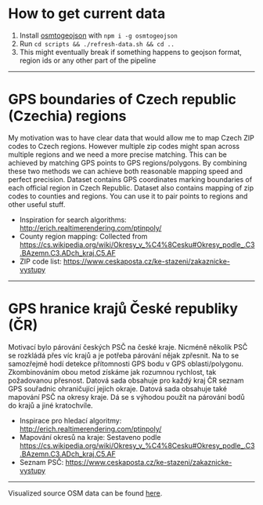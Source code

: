 # How to get current data
1. Install [osmtogeojson](https://tyrasd.github.io/osmtogeojson/) with `npm i -g osmtogeojson`
1. Run `cd scripts && ./refresh-data.sh && cd ..`
1. This might eventually break if something happens to geojson format, region ids or any other part of the pipeline

---

# GPS boundaries of Czech republic (Czechia) regions

My motivation was to have clear data that would allow me to map Czech ZIP codes to Czech regions.
However multiple zip codes might span across multiple regions and we need a more precise matching.
This can be achieved by matching GPS points to GPS regions/polygons. By combining these two methods
we can achieve both reasonable mapping speed and perfect precision.
Dataset contains GPS coordinates marking boundaries of each official region in Czech Republic.
Dataset also contains mapping of zip codes to counties and regions.
You can use it to pair points to regions and other useful stuff.

- Inspiration for search algorithms: http://erich.realtimerendering.com/ptinpoly/
- County region mapping: Collected from https://cs.wikipedia.org/wiki/Okresy_v_%C4%8Cesku#Okresy_podle_.C3.BAzemn.C3.ADch_kraj.C5.AF
- ZIP code list: https://www.ceskaposta.cz/ke-stazeni/zakaznicke-vystupy

---

# GPS hranice krajů České republiky (ČR)

Motivací bylo párování českých PSČ na české kraje. Nicméně několik PSČ se rozkládá přes víc krajů
a je potřeba párování nějak zpřesnit. Na to se samozřejmě hodí detekce přítomnosti GPS bodu
v GPS oblasti/polygonu. Zkombinováním obou metod získáme jak rozumnou rychlost, tak požadovanou přesnost.
Datová sada obsahuje pro každý kraj ČR seznam GPS souřadnic ohraničující jejich okraje.
Datová sada obsahuje také mapování PSČ na okresy kraje.
Dá se s výhodou použít na párování bodů do krajů a jiné kratochvíle.

- Inspirace pro hledací algoritmy: http://erich.realtimerendering.com/ptinpoly/
- Mapování okresů na kraje: Sestaveno podle https://cs.wikipedia.org/wiki/Okresy_v_%C4%8Cesku#Okresy_podle_.C3.BAzemn.C3.ADch_kraj.C5.AF
- Seznam PSČ: https://www.ceskaposta.cz/ke-stazeni/zakaznicke-vystupy

---


Visualized source OSM data can be found [here](https://render.githubusercontent.com/view/geojson?url=https://raw.githubusercontent.com/JirkaChadima/cz-region-boundaries/master/scripts/src.geojson).
